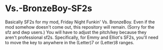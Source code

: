 # Vs.-BronzeBoy-SF2s
Basically SF2s for my mod, Friday Night Funkin' Vs. BronzeBoy. Even if the mod somehow doesn't come out, this repository will remain. (Sorry for the sfz and dwp users.) You will have to adjust the pitch/key because they aren't professional sf2s. Specifically, for Emmy and Elliot's SF2s, you'll need to move the key to anywhere in the (Letter)7 or (Letter)8 ranges.
